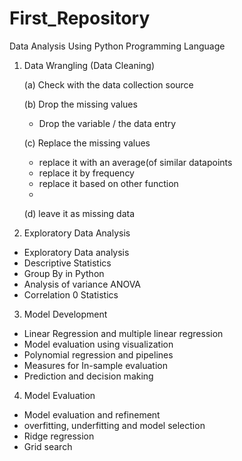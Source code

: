 # First_Repository
Data Analysis Using Python Programming Language
 1. Data Wrangling (Data Cleaning)

    (a) Check with the data collection source
    
    (b) Drop the missing values
      -  Drop the variable / the data entry
        
    (c) Replace the missing values
     - replace it with an average(of similar datapoints
     - replace it by frequency
     - replace it based on other function
     - 
    (d) leave it as missing data
 3. Exploratory Data Analysis
   - Exploratory Data analysis
   - Descriptive Statistics
   - Group By in Python
   - Analysis of variance ANOVA
   - Correlation 0 Statistics
 3. Model Development
   - Linear Regression and multiple linear regression
   - Model evaluation using visualization
   - Polynomial regression and pipelines
   - Measures for In-sample evaluation
   - Prediction and decision making
 4. Model Evaluation
   - Model evaluation and refinement
   - overfitting, underfitting and model selection
   - Ridge regression
   - Grid search

